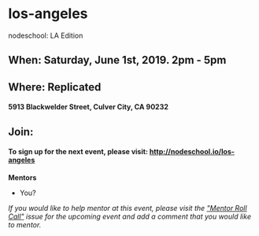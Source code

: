 los-angeles
===========

nodeschool: LA Edition

## When: Saturday, June 1st, 2019. 2pm - 5pm

## Where: Replicated
#### 5913 Blackwelder Street, Culver City, CA 90232

## Join:
#### To sign up for the next event, please visit: http://nodeschool.io/los-angeles

**Mentors**
* You?

_If you would like to help mentor at this event, please visit the ["Mentor Roll Call"](https://github.com/nodeschool/los-angeles/issues) issue for the upcoming event and add a comment that you would like to mentor._
